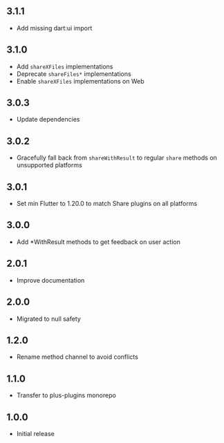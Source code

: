 ## 3.1.1

- Add missing dart:ui import

## 3.1.0

- Add `shareXFiles` implementations
- Deprecate `shareFiles*` implementations
- Enable `shareXFiles` implementations on Web

## 3.0.3

- Update dependencies

## 3.0.2

- Gracefully fall back from `shareWithResult` to regular `share` methods on unsupported platforms

## 3.0.1

- Set min Flutter to 1.20.0 to match Share plugins on all platforms

## 3.0.0

- Add *WithResult methods to get feedback on user action

## 2.0.1

- Improve documentation

## 2.0.0

- Migrated to null safety

## 1.2.0

- Rename method channel to avoid conflicts

## 1.1.0

- Transfer to plus-plugins monorepo

## 1.0.0

- Initial release
